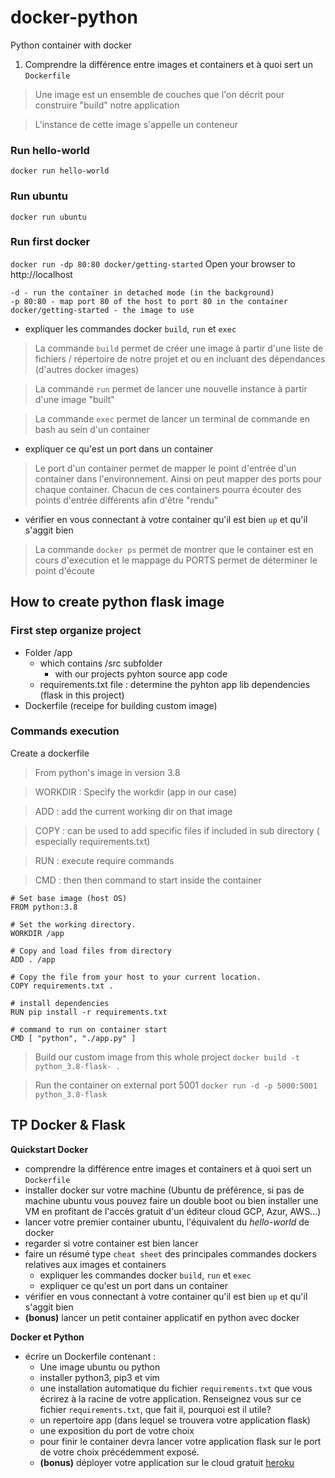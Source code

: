 # docker-python
Python container with docker

1. Comprendre la différence entre images et containers et à quoi sert un `Dockerfile`
> Une image est un ensemble de couches que l'on décrit pour construire "build" notre application

> L'instance de cette image s'appelle un conteneur

### Run hello-world
```
docker run hello-world
```
### Run ubuntu
```
docker run ubuntu
```
### Run first docker
```docker run -dp 80:80 docker/getting-started```
Open your browser to http://localhost
```
-d - run the container in detached mode (in the background)
-p 80:80 - map port 80 of the host to port 80 in the container
docker/getting-started - the image to use
```

* expliquer les commandes docker `build`, `run` et `exec`

> La commande `build` permet de créer une image à partir d'une liste de fichiers / répertoire de notre projet et ou en incluant des dépendances (d'autres docker images)

> La commande `run` permet de lancer une nouvelle instance à partir d'une image "built"

> La commande `exec` permet de lancer un terminal de commande en bash au sein d'un container
>
* expliquer ce qu'est un port dans un container

> Le port d'un container permet de mapper le point d'entrée d'un container dans l'environnement. Ainsi on peut mapper des ports pour chaque container. Chacun de ces containers pourra écouter des points d'entrée différents afin d'être "rendu"

* vérifier en vous connectant à votre container qu'il est bien `up` et qu'il s'aggit bien

> La commande `docker ps` permet de montrer que le container est en cours d'execution et le mappage du PORTS permet de déterminer le point d'écoute 

## How to create python flask image
### First step organize project
* Folder /app 
    * which contains /src subfolder 
        * with our projects pyhton source app code
    * requirements.txt file : determine the pyhton app lib dependencies (flask in this project)
* Dockerfile (receipe for building custom image)

### Commands execution

Create a dockerfile
> From python's image in version 3.8

> WORKDIR : Specify the workdir (app in our case)

> ADD : add the current working dir on that image

> COPY : can be used to add specific files if included in sub directory ( especially requirements.txt)

> RUN : execute require commands

> CMD : then then command to start inside the container

```
# Set base image (host OS)
FROM python:3.8

# Set the working directory.
WORKDIR /app

# Copy and load files from directory
ADD . /app

# Copy the file from your host to your current location.
COPY requirements.txt .

# install dependencies
RUN pip install -r requirements.txt

# command to run on container start
CMD [ "python", "./app.py" ]
```

> Build our custom image from this whole project
`docker build -t python_3.8-flask- .`

> Run the container on external port 5001
`docker run -d -p 5000:5001 python_3.8-flask`

## TP Docker & Flask 

**Quickstart Docker** 

* comprendre la différence entre images et containers et à quoi sert un `Dockerfile` 
* installer docker sur votre machine (Ubuntu de préférence, si pas de machine ubuntu vous pouvez faire un double boot ou bien installer une VM en profitant de l'accès gratuit d'un éditeur cloud GCP, Azur, AWS...) 
* lancer votre premier container ubuntu, l'équivalent du *hello-world* de docker  
* regarder si votre container est bien lancer 
* faire un résumé type `cheat sheet` des principales commandes dockers relatives aux images et containers
	* expliquer les commandes docker `build`, `run` et `exec`
	* expliquer ce qu'est un port dans un container
* vérifier en vous connectant à votre container qu'il est bien `up` et qu'il s'aggit bien 
* **(bonus)** lancer un petit container applicatif en python avec docker 

**Docker et Python**

* écrire un Dockerfile contenant : 
	* Une image ubuntu ou python 
	* installer python3, pip3 et vim 
	* une installation automatique du fichier `requirements.txt` que vous écrirez à la racine de votre application. Renseignez vous sur ce fichier `requirements.txt`, que fait il, pourquoi est il utile? 
	* un repertoire app (dans lequel se trouvera votre application flask) 
	* une exposition du port de votre choix
	* pour finir le container devra lancer votre application flask sur le port de votre choix précédemment exposé.  
	* **(bonus)** déployer votre application sur le cloud gratuit [heroku](https://www.heroku.com)

